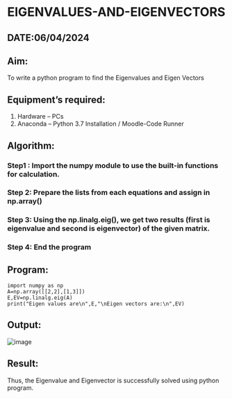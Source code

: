 # EIGENVALUES-AND-EIGENVECTORS
## DATE:06/04/2024
## Aim:
To write a python program to find the Eigenvalues and Eigen Vectors
## Equipment’s required:
1. 	Hardware – PCs
2. 	Anaconda – Python 3.7 Installation / Moodle-Code Runner
## Algorithm:
### Step1 : Import the numpy module to use the built-in functions for calculation.
### Step 2: Prepare the lists from each equations and assign in np.array()
### Step 3: Using the np.linalg.eig(),  we get two results (first is eigenvalue and second is eigenvector) of the given matrix.
### Step 4: End the program

## Program:
```
import numpy as np
A=np.array([[2,2],[1,3]])
E,EV=np.linalg.eig(A)
print("Eigen values are\n",E,"\nEigen vectors are:\n",EV)
```

## Output:
![image](https://github.com/RahulM2005R/EIGENVALUES-AND-EIGENVECTORS/assets/166299886/62a8034a-3dda-4637-906a-b912d9ad9541)

## Result:
Thus, the Eigenvalue and Eigenvector is successfully solved using python program.
